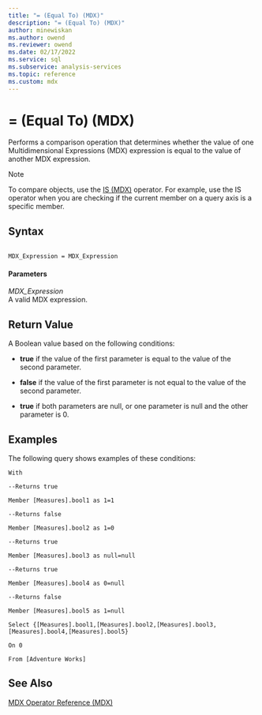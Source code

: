 ```yaml
---
title: "= (Equal To) (MDX)"
description: "= (Equal To) (MDX)"
author: minewiskan
ms.author: owend
ms.reviewer: owend
ms.date: 02/17/2022
ms.service: sql
ms.subservice: analysis-services
ms.topic: reference
ms.custom: mdx
---
```

# = (Equal To) (MDX)


  Performs a comparison operation that determines whether the value of one Multidimensional Expressions (MDX) expression is equal to the value of another MDX expression.  
  
> [!NOTE]  
>  To compare objects, use the [IS &#40;MDX&#41;](../mdx/is-mdx.md) operator. For example, use the IS operator when you are checking if the current member on a query axis is a specific member.  
  
## Syntax  
  
```  
  
MDX_Expression = MDX_Expression   
```  
  
#### Parameters  
 *MDX_Expression*  
 A valid MDX expression.  
  
## Return Value  
 A Boolean value based on the following conditions:  
  
-   **true** if the value of the first parameter is equal to the value of the second parameter.  
  
-   **false** if the value of the first parameter is not equal to the value of the second parameter.  
  
-   **true** if both parameters are null, or one parameter is null and the other parameter is 0.  
  
## Examples  
 The following query shows examples of these conditions:  
  
 `With`  
  
 `--Returns true`  
  
 `Member [Measures].bool1 as 1=1`  
  
 `--Returns false`  
  
 `Member [Measures].bool2 as 1=0`  
  
 `--Returns true`  
  
 `Member [Measures].bool3 as null=null`  
  
 `--Returns true`  
  
 `Member [Measures].bool4 as 0=null`  
  
 `--Returns false`  
  
 `Member [Measures].bool5 as 1=null`  
  
 `Select {[Measures].bool1,[Measures].bool2,[Measures].bool3,[Measures].bool4,[Measures].bool5}`  
  
 `On 0`  
  
 `From [Adventure Works]`  
  
## See Also  
 [MDX Operator Reference &#40;MDX&#41;](../mdx/mdx-operator-reference-mdx.md)  
  
  
